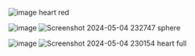![image](https://github.com/prajeeta15/3Dobjects/assets/96904203/fa791e29-3f77-48e0-983f-f81063484424)
heart red 

![image](https://github.com/prajeeta15/3Dobjects/assets/96904203/cf3fb95c-714f-4282-bf9d-ed2f27b8eab7)
![Screenshot 2024-05-04 232747](https://github.com/prajeeta15/3Dobjects/assets/96904203/36ae4edc-2eff-4cbf-a005-64bb38abfa42)
sphere

![image](https://github.com/prajeeta15/3Dobjects/assets/96904203/ee66e31c-2837-4861-9738-0d395140d607)
![Screenshot 2024-05-04 230154](https://github.com/prajeeta15/3Dobjects/assets/96904203/2c58b3d5-3dd6-47f7-9669-ec471bda4f20)
heart full

